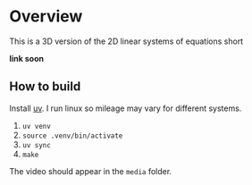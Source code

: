 # Overview

This is a 3D version of the 2D linear systems of equations short

**link soon**

## How to build

Install [uv](https://docs.astral.sh/uv/getting-started/installation/).
I run linux so mileage may vary for different systems.

1) `uv venv`
2) `source .venv/bin/activate`
3) `uv sync`
4) `make`

The video should appear in the `media` folder.
